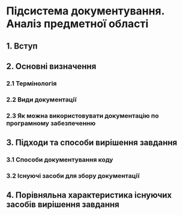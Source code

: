 # Підсистема документування. Аналіз предметної області

## 1. Вступ

## 2. Основні визначення

### 2.1 Термінологія

### 2.2 Види документації

### 2.3 Як можна використовувати документацію по програмному забезпеченню

## 3. Підходи та способи вирішення завдання 

### 3.1 Способи документування коду

### 3.2 Існуючі засоби для збору документації

## 4. Порівняльна характеристика існуючих засобів вирішення завдання
